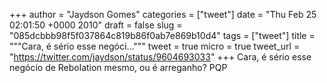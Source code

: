 
+++
author = "Jaydson Gomes"
categories = ["tweet"]
date = "Thu Feb 25 02:01:50 +0000 2010"
draft = false
slug = "085dcbbb98f5f037864c819b86f0ab7e869b10d4"
tags = ["tweet"]
title = """Cara, é sério esse negóci..."""
tweet = true
micro = true
tweet_url = "https://twitter.com/jaydson/status/9604693033"
+++
Cara, é sério esse negócio de Rebolation mesmo, ou é arreganho? PQP
